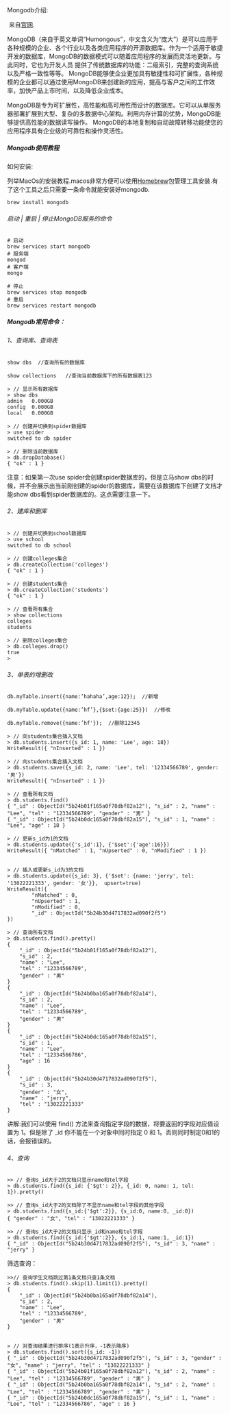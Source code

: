 Mongodb介绍:

​	来自[官网](https://www.mongodb.com/cn).

​	MongoDB（来自于英文单词“Humongous”，中文含义为“庞大”）是可以应用于各种规模的企业、各个行业以及各类应用程序的开源数据库。作为一个适用于敏捷开发的数据库，MongoDB的数据模式可以随着应用程序的发展而灵活地更新。与此同时，它也为开发人员 提供了传统数据库的功能：二级索引，完整的查询系统以及严格一致性等等。 MongoDB能够使企业更加具有敏捷性和可扩展性，各种规模的企业都可以通过使用MongoDB来创建新的应用，提高与客户之间的工作效率，加快产品上市时间，以及降低企业成本。

MongoDB是专为可扩展性，高性能和高可用性而设计的数据库。它可以从单服务器部署扩展到大型、复杂的多数据中心架构。利用内存计算的优势，MongoDB能够提供高性能的数据读写操作。 MongoDB的本地复制和自动故障转移功能使您的应用程序具有企业级的可靠性和操作灵活性。

##### Mongodb使用教程

如何安装:

列举MacOs的安装教程.macos非常方便可以使用[Homebrew](https://brew.sh/index_zh-cn)包管理工具安装.有了这个工具之后只需要一条命令就能安装好mongodb.

```
brew install mongodb
```

###### 启动 | 重启 | 停止MongoDB服务的命令

```
# 启动
brew services start mongodb
# 服务端
mongod
# 客户端
mongo

# 停止
brew services stop mongodb
# 重启
brew services restart mongodb
```



##### Mongodb常用命令：

###### 1、查询库、查询表

```mongodb
show dbs  //查询所有的数据库

show collections   //查询当前数据库下的所有数据表123

> // 显示所有数据库
> show dbs
admin   0.000GB
config  0.000GB
local   0.000GB

> // 创建并切换到spider数据库
> use spider
switched to db spider

> // 删除当前数据库
> db.dropDatabase()
{ "ok" : 1 }
```

注意：如果第一次use spider会创建spider数据库的，但是立马show dbs的时候，并不会展示出当前刚创建的spider的数据库，需要在该数据库下创建了文档才能show dbs看到spider数据库的。这点需要注意一下。



###### 2、建库和删库

```
> // 创建并切换到school数据库
> use school
switched to db school

> // 创建colleges集合
> db.createCollection('colleges')
{ "ok" : 1 }

> // 创建students集合
> db.createCollection('students')
{ "ok" : 1 }

> // 查看所有集合
> show collections
colleges
students

> // 删除colleges集合
> db.colleges.drop()
true
> 
```

###### 3、单表的增删改

```
db.myTable.insert({name:’hahaha’,age:12});  //新增

db.myTable.update({name:’hf’},{$set:{age:25}})  //修改

db.myTable.remove({name:’hf'});  //删除12345

> // 向students集合插入文档
> db.students.insert({s_id: 1, name: 'Lee', age: 18})
WriteResult({ "nInserted" : 1 })

> // 向students集合插入文档
> db.students.save({s_id: 2, name: 'Lee', tel: '12334566789', gender: '男'})
WriteResult({ "nInserted" : 1 })

> // 查看所有文档
> db.students.find()
{ "_id" : ObjectId("5b24b01f165a0f78dbf82a12"), "s_id" : 2, "name" : "Lee", "tel" : "12334566789", "gender" : "男" }
{ "_id" : ObjectId("5b24b0dc165a0f78dbf82a15"), "s_id" : 1, "name" : "Lee", "age" : 18 }

> // 更新s_id为1的文档
> db.students.update({'s_id':1}, {'$set':{'age':16}})
WriteResult({ "nMatched" : 1, "nUpserted" : 0, "nModified" : 1 })


> // 插入或更新s_id为3的文档
> db.students.update({s_id: 3}, {'$set': {name: 'jerry', tel: '13022221333', gender: '女'}},  upsert=true)
WriteResult({
        "nMatched" : 0,
        "nUpserted" : 1,
        "nModified" : 0,
        "_id" : ObjectId("5b24b30d4717832ad090f2f5")
})

> // 查询所有文档
> db.students.find().pretty()
{
	"_id" : ObjectId("5b24b01f165a0f78dbf82a12"),
	"s_id" : 2,
	"name" : "Lee",
	"tel" : "12334566789",
	"gender" : "男"
}
{
	"_id" : ObjectId("5b24b0ba165a0f78dbf82a14"),
	"s_id" : 2,
	"name" : "Lee",
	"tel" : "12334566789",
	"gender" : "男"
}
{
	"_id" : ObjectId("5b24b0dc165a0f78dbf82a15"),
	"s_id" : 1,
	"name" : "Lee",
	"tel" : "12334566786",
	"age" : 16
}
{
	"_id" : ObjectId("5b24b30d4717832ad090f2f5"),
	"s_id" : 3,
	"gender" : "女",
	"name" : "jerry",
	"tel" : "13022221333"
}
```

讲解:我们可以使用 find() 方法来查询指定字段的数据，将要返回的字段对应值设置为 1。但是除了 _id 你不能在一个对象中同时指定 0 和 1。否则同时制定0和1的话，会报错误的。



###### 4、查询

```
>> // 查询s_id大于2的文档只显示name和tel字段
> db.students.find({s_id: {'$gt': 2}}, {_id: 0, name: 1, tel: 1}).pretty()

>> // 查询s_id大于2的文档除了不显示name和tel字段的其他字段
> db.students.find({s_id:{'$gt':2}}, {s_id:0, name:0, _id:0})
{ "gender" : "女", "tel" : "13022221333" }

>> // 查询s_id大于2的文档只显示_id和name和tel字段
> db.students.find({s_id:{'$gt':2}}, {s_id:1, name:1, _id:1})
{ "_id" : ObjectId("5b24b30d4717832ad090f2f5"), "s_id" : 3, "name" : "jerry" }
```

 筛选查询：

```
>>// 查询学生文档跳过第1条文档只查1条文档
> db.students.find().skip(1).limit(1).pretty()
{
	"_id" : ObjectId("5b24b0ba165a0f78dbf82a14"),
	"s_id" : 2,
	"name" : "Lee",
	"tel" : "12334566789",
	"gender" : "男"
}


> // 对查询结果进行排序(1表示升序，-1表示降序)
> db.students.find().sort({s_id: -1})
{ "_id" : ObjectId("5b24b30d4717832ad090f2f5"), "s_id" : 3, "gender" : "女", "name" : "jerry", "tel" : "13022221333" }
{ "_id" : ObjectId("5b24b01f165a0f78dbf82a12"), "s_id" : 2, "name" : "Lee", "tel" : "12334566789", "gender" : "男" }
{ "_id" : ObjectId("5b24b0ba165a0f78dbf82a14"), "s_id" : 2, "name" : "Lee", "tel" : "12334566789", "gender" : "男" }
{ "_id" : ObjectId("5b24b0dc165a0f78dbf82a15"), "s_id" : 1, "name" : "Lee", "tel" : "12334566786", "age" : 16 }
```

